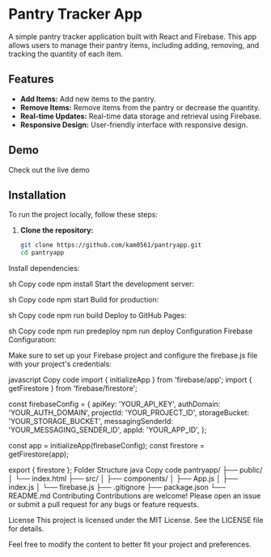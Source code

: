 # Pantry Tracker App

A simple pantry tracker application built with React and Firebase. This app allows users to manage their pantry items, including adding, removing, and tracking the quantity of each item.

## Features

- **Add Items:** Add new items to the pantry.
- **Remove Items:** Remove items from the pantry or decrease the quantity.
- **Real-time Updates:** Real-time data storage and retrieval using Firebase.
- **Responsive Design:** User-friendly interface with responsive design.

## Demo

Check out the live demo 

## Installation

To run the project locally, follow these steps:

1. **Clone the repository:**

   ```sh
   git clone https://github.com/kam0561/pantryapp.git
   cd pantryapp
Install dependencies:

sh
Copy code
npm install
Start the development server:

sh
Copy code
npm start
Build for production:

sh
Copy code
npm run build
Deploy to GitHub Pages:

sh
Copy code
npm run predeploy
npm run deploy
Configuration
Firebase Configuration:

Make sure to set up your Firebase project and configure the firebase.js file with your project's credentials:

javascript
Copy code
import { initializeApp } from 'firebase/app';
import { getFirestore } from 'firebase/firestore';

const firebaseConfig = {
  apiKey: 'YOUR_API_KEY',
  authDomain: 'YOUR_AUTH_DOMAIN',
  projectId: 'YOUR_PROJECT_ID',
  storageBucket: 'YOUR_STORAGE_BUCKET',
  messagingSenderId: 'YOUR_MESSAGING_SENDER_ID',
  appId: 'YOUR_APP_ID',
};

const app = initializeApp(firebaseConfig);
const firestore = getFirestore(app);

export { firestore };
Folder Structure
java
Copy code
pantryapp/
├── public/
│   └── index.html
├── src/
│   ├── components/
│   ├── App.js
│   ├── index.js
│   └── firebase.js
├── .gitignore
├── package.json
└── README.md
Contributing
Contributions are welcome! Please open an issue or submit a pull request for any bugs or feature requests.

License
This project is licensed under the MIT License. See the LICENSE file for details.


Feel free to modify the content to better fit your project and preferences.

